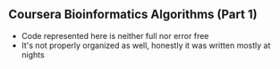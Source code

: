 ## Coursera Bioinformatics Algorithms (Part 1)

- Code represented here is neither full nor error free
- It's not properly organized as well, honestly it was written mostly at nights
